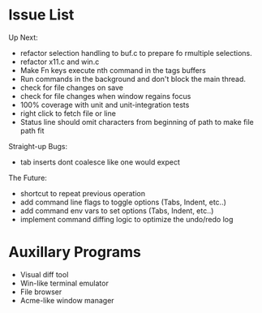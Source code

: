 # Issue List

Up Next:

* refactor selection handling to buf.c to prepare fo rmultiple selections.
* refactor x11.c and win.c
* Make Fn keys execute nth command in the tags buffers
* Run commands in the background and don't block the main thread.
* check for file changes on save
* check for file changes when window regains focus
* 100% coverage with unit and unit-integration tests
* right click to fetch file or line
* Status line should omit characters from beginning of path to make file path fit

Straight-up Bugs:

* tab inserts dont coalesce like one would expect

The Future:

* shortcut to repeat previous operation
* add command line flags to toggle options (Tabs, Indent, etc..)
* add command env vars to set options (Tabs, Indent, etc..)
* implement command diffing logic to optimize the undo/redo log

# Auxillary Programs

* Visual diff tool
* Win-like terminal emulator
* File browser
* Acme-like window manager
